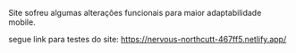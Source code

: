 Site sofreu algumas alterações funcionais para maior adaptabilidade mobile.

segue link para testes do site: https://nervous-northcutt-467ff5.netlify.app/
